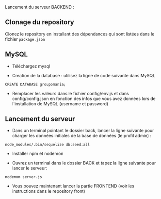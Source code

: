 Lancement du serveur BACKEND :

## Clonage du repository
Clonez le repository en installant des dépendances qui sont listées dans le fichier `package.json`

## MySQL

- Téléchargez mysql 

- Creation de la database : utilisez la ligne de code suivante dans MySQL

`CREATE DATABASE groupomania;`

- Remplacer les valeurs dans le fichier config/env.js et dans config/config.json en fonction des infos que vous avez données lors de l'installation de MySQL (username et password)

## Lancement du serveur

- Dans un terminal pointant le dossier back, lancer la ligne suivante pour charger les données initiales de la base de données (le profil admin) :

`node_modules/.bin/sequelize db:seed:all`


- Installer npm et nodemon

- Ouvrez un terminal dans le dossier BACK et tapez la ligne suivante pour lancer le serveur:

`nodemon server.js`

- Vous pouvez maintenant lancer la partie FRONTEND (voir les instructions dans le repository front)